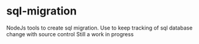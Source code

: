# sql-migration
NodeJs tools to create sql migration.
Use to keep tracking of sql database change with source control
Still a work in progress